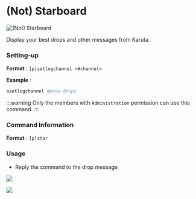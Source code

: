 # (Not) Starboard

![(Not) Starboard](/img/features/starboard.png)

Display your best drops and other messages from Karuta.

### Setting-up

**Format** : `[p]setlogchannel <#channel>`

**Example** :
```bash
asetlogchannel #proe-drops
```

:::warning
Only the members with `Administration` permission can use this command.
:::

### Command Information

**Format** : `[p]star`

### Usage
- Reply the command to the drop message

![](/img/features/star2.png)

![](/img/features/stardone.png)
